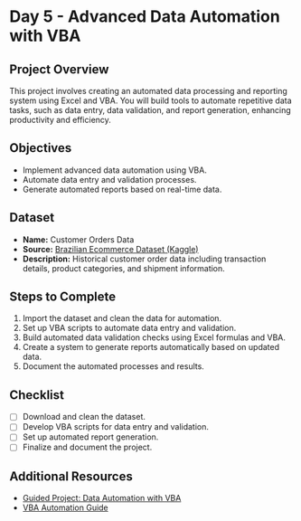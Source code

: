 # Day 5 - Advanced Data Automation with VBA

## Project Overview
This project involves creating an automated data processing and reporting system using Excel and VBA. You will build tools to automate repetitive data tasks, such as data entry, data validation, and report generation, enhancing productivity and efficiency.

## Objectives
- Implement advanced data automation using VBA.
- Automate data entry and validation processes.
- Generate automated reports based on real-time data.

## Dataset
- **Name:** Customer Orders Data
- **Source:** [Brazilian Ecommerce Dataset (Kaggle)](https://www.kaggle.com/datasets/olistbr/brazilian-ecommerce)
- **Description:** Historical customer order data including transaction details, product categories, and shipment information.

## Steps to Complete
1. Import the dataset and clean the data for automation.
2. Set up VBA scripts to automate data entry and validation.
3. Build automated data validation checks using Excel formulas and VBA.
4. Create a system to generate reports automatically based on updated data.
5. Document the automated processes and results.

## Checklist
- [ ] Download and clean the dataset.
- [ ] Develop VBA scripts for data entry and validation.
- [ ] Set up automated report generation.
- [ ] Finalize and document the project.

## Additional Resources
- [Guided Project: Data Automation with VBA](https://www.coursera.org/learn/advanced-vba)
- [VBA Automation Guide](https://www.excelcampus.com/vba/vba-tutorial/)
